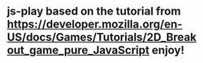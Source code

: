 # js-play based on the tutorial from https://developer.mozilla.org/en-US/docs/Games/Tutorials/2D_Breakout_game_pure_JavaScript enjoy!